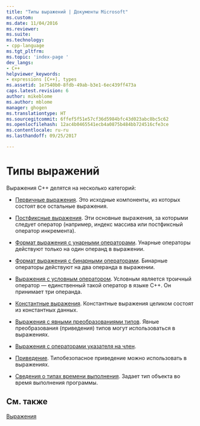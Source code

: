 ```yaml
---
title: "Типы выражений | Документы Microsoft"
ms.custom: 
ms.date: 11/04/2016
ms.reviewer: 
ms.suite: 
ms.technology:
- cpp-language
ms.tgt_pltfrm: 
ms.topic: 'index-page '
dev_langs:
- C++
helpviewer_keywords:
- expressions [C++], types
ms.assetid: 1e7540b0-8fdb-49ab-b3e1-6ec439ff473a
caps.latest.revision: 6
author: mikeblome
ms.author: mblome
manager: ghogen
ms.translationtype: HT
ms.sourcegitcommit: 6ffef5f51e57cf36d5984bfc43d023abc8bc5c62
ms.openlocfilehash: 12ac4b0465541ecb4a0875b484bb724516cfe3ce
ms.contentlocale: ru-ru
ms.lasthandoff: 09/25/2017

---
```

# <a name="types-of-expressions"></a>Типы выражений
Выражения C++ делятся на несколько категорий:  
  
-   [Первичные выражения](../cpp/primary-expressions.md). Это исходные компоненты, из которых состоят все остальные выражения.  
  
-   [Постфиксные выражения](../cpp/postfix-expressions.md). Эти основные выражения, за которыми следует оператор (например, индекс массива или постфиксный оператор инкремента).  
  
-   [Формат выражения с унарными операторами](../cpp/expressions-with-unary-operators.md). Унарные операторы действуют только на один операнд в выражении.  
  
-   [Формат выражения с бинарными операторами](../cpp/expressions-with-binary-operators.md). Бинарные операторы действуют на два операнда в выражении.  
  
-   [Выражения с условным оператором](../cpp/conditional-operator-q.md). Условным является троичный оператор — единственный такой оператор в языке C++. Он принимает три операнда.  
  
-   [Константные выражения](../cpp/cpp-constant-expressions.md). Константные выражения целиком состоят из константных данных.  
  
-   [Выражения с явными преобразованиями типов](http://msdn.microsoft.com/en-us/060ad6b4-9592-4f3e-8509-a20ac84a85ae). Явные преобразования (приведения) типов могут использоваться в выражениях.  
  
-   [Выражения с операторами указателя на член](../cpp/pointer-to-member-operators-dot-star-and-star.md).  
  
-   [Приведение](../cpp/casting.md). Типобезопасное приведение можно использовать в выражениях.  
  
-   [Сведения о типах времени выполнения](../cpp/run-time-type-information.md). Задает тип объекта во время выполнения программы.  
  
## <a name="see-also"></a>См. также  
 [Выражения](../cpp/expressions-cpp.md)
